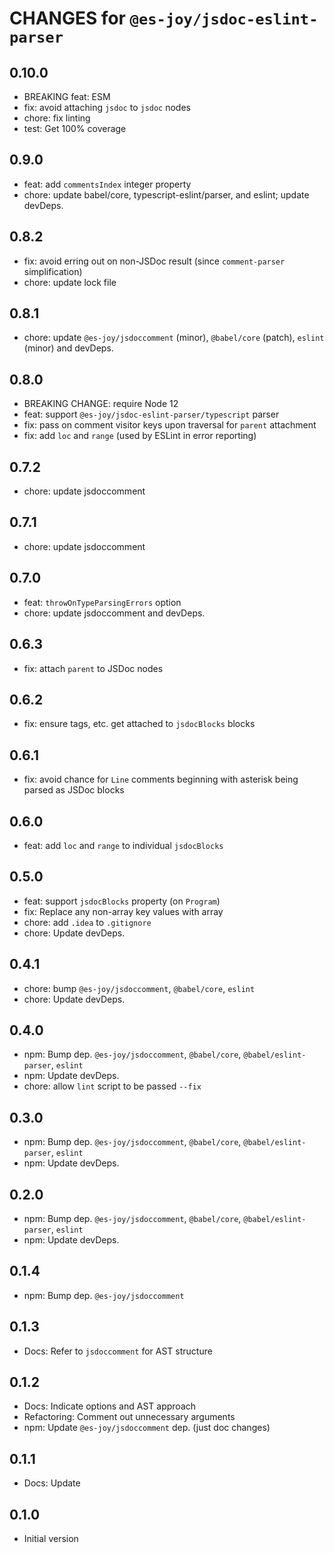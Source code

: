 # CHANGES for `@es-joy/jsdoc-eslint-parser`

## 0.10.0

- BREAKING feat: ESM
- fix: avoid attaching `jsdoc` to `jsdoc` nodes
- chore: fix linting
- test: Get 100% coverage

## 0.9.0

- feat: add `commentsIndex` integer property
- chore: update babel/core, typescript-eslint/parser, and eslint; update
    devDeps.

## 0.8.2

- fix: avoid erring out on non-JSDoc result (since
    `comment-parser` simplification)
- chore: update lock file

## 0.8.1

- chore: update `@es-joy/jsdoccomment` (minor), `@babel/core` (patch),
    `eslint` (minor) and devDeps.

## 0.8.0

- BREAKING CHANGE: require Node 12
- feat: support `@es-joy/jsdoc-eslint-parser/typescript` parser
- fix: pass on comment visitor keys upon traversal for `parent` attachment
- fix: add `loc` and `range` (used by ESLint in error reporting)

## 0.7.2

- chore: update jsdoccomment

## 0.7.1

- chore: update jsdoccomment

## 0.7.0

- feat: `throwOnTypeParsingErrors` option
- chore: update jsdoccomment and devDeps.

## 0.6.3

- fix: attach `parent` to JSDoc nodes

## 0.6.2

- fix: ensure tags, etc. get attached to `jsdocBlocks` blocks

## 0.6.1

- fix: avoid chance for `Line` comments beginning with asterisk being parsed
    as JSDoc blocks

## 0.6.0

- feat: add `loc` and `range` to individual `jsdocBlocks`

## 0.5.0

- feat: support `jsdocBlocks` property (on `Program`)
- fix: Replace any non-array key values with array
- chore: add `.idea` to `.gitignore`
- chore: Update devDeps.

## 0.4.1

- chore: bump `@es-joy/jsdoccomment`, `@babel/core`, `eslint`
- chore: Update devDeps.

## 0.4.0

- npm: Bump dep. `@es-joy/jsdoccomment`, `@babel/core`,
    `@babel/eslint-parser`, `eslint`
- npm: Update devDeps.
- chore: allow `lint` script to be passed `--fix`

## 0.3.0

- npm: Bump dep. `@es-joy/jsdoccomment`, `@babel/core`,
    `@babel/eslint-parser`, `eslint`
- npm: Update devDeps.

## 0.2.0

- npm: Bump dep. `@es-joy/jsdoccomment`, `@babel/core`,
    `@babel/eslint-parser`, `eslint`
- npm: Update devDeps.

## 0.1.4

- npm: Bump dep. `@es-joy/jsdoccomment`

## 0.1.3

- Docs: Refer to `jsdoccomment` for AST structure

## 0.1.2

- Docs: Indicate options and AST approach
- Refactoring: Comment out unnecessary arguments
- npm: Update `@es-joy/jsdoccomment` dep. (just doc changes)

## 0.1.1

- Docs: Update

## 0.1.0

- Initial version
